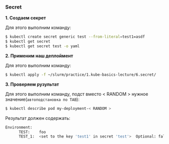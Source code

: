 ### Secret

**1. Создаем секрет**

Для этого выполним команду:
```bash
$ kubectl create secret generic test --from-literal=test1=asdf
$ kubectl get secret
$ kubectl get secret test -o yaml
```

**2. Применим наш деплоймент**

Для этого выполним команду:
```bash
$ kubectl apply -f ~/slurm/practice/1.kube-basics-lecture/6.secret/
```

**3. Проверяем рузультат**

Для этого выполним команду, подст вместо < RANDOM > нужное значение(`автоподстановка по TAB`):
```bash
$ kubectl describe pod my-deployment-< RANDOM >
```

Результат должен содержать:
```bash
Environment:
      TEST:    foo
      TEST_1:  <set to the key 'test1' in secret 'test'>  Optional: false
```
